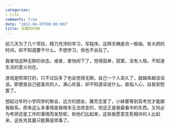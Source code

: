 ```yaml
---
categories:
- life
comments: true
date: "2012-04-03T00:00:00Z"
title: 无聊的时候
---
```

前几天为了几个项目，精力充沛的学习，写程序。这两天确是另一极端，有大把的时间，却不知道要干什么。不想学习，但也不会玩了。



我害怕这种无聊的状态，或者，害怕闲下了，觉得孤单，寂寞，没有人陪。不知道生活的意义何在。



游戏是照常打的，只不过玩多了也会觉得无聊。自己一个人呆久了，就越来越没话说。即便是自己挺喜欢的人，满心欢喜，却不知道该说什么。直指人心，自我安慰罢了。



想起过年时小学同学的聚会，远方的朋友，雅芳恋爱了，小妹要等到高考完才能跟我联系。原来这么多事情是我根本无法改变的，但这正是我最看中的东西。又何必为考研还是工作的事情而发愁呢，和他们比起来，这些我愿意生死相许的人比起来，这些充其量只能算是琐事了。
